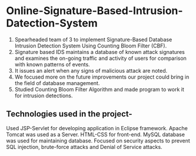 # Online-Signature-Based-Intrusion-Datection-System

1. Spearheaded team of 3 to implement Signature-Based Database Intrusion Detection System Using Counting Bloom Filter (CBF).
2. Signature based IDS maintains a database of known attack signatures and examines the on-going traffic and activity of users for comparison with known patterns of events.
3. It issues an alert when any signs of malicious attack are noted.
4. We focused more on the future improvements our project could bring in the field of database management.
5. Studied Counting Bloom Filter Algorithm and made program to work it for intrusion detections.

## Technologies used in the project-
Used JSP-Servlet for developing application in Eclipse framework.
Apache Tomcat was used as a Server.
HTML-CSS for front-end.
MySQL database was used for maintaining database.
Focused on security aspects to prevent SQL injection, brute-force attacks and Denial of Service attacks.
